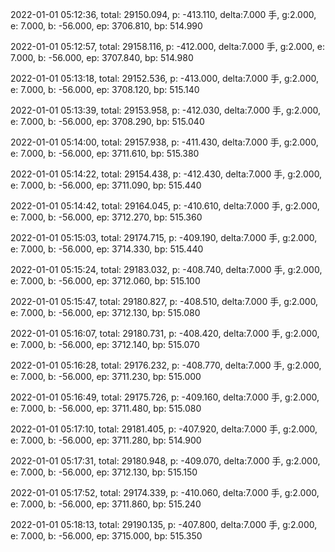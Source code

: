 2022-01-01 05:12:36, total: 29150.094, p: -413.110, delta:7.000 手, g:2.000, e: 7.000, b: -56.000, ep: 3706.810, bp: 514.990

2022-01-01 05:12:57, total: 29158.116, p: -412.000, delta:7.000 手, g:2.000, e: 7.000, b: -56.000, ep: 3707.840, bp: 514.980

2022-01-01 05:13:18, total: 29152.536, p: -413.000, delta:7.000 手, g:2.000, e: 7.000, b: -56.000, ep: 3708.120, bp: 515.140

2022-01-01 05:13:39, total: 29153.958, p: -412.030, delta:7.000 手, g:2.000, e: 7.000, b: -56.000, ep: 3708.290, bp: 515.040

2022-01-01 05:14:00, total: 29157.938, p: -411.430, delta:7.000 手, g:2.000, e: 7.000, b: -56.000, ep: 3711.610, bp: 515.380

2022-01-01 05:14:22, total: 29154.438, p: -412.430, delta:7.000 手, g:2.000, e: 7.000, b: -56.000, ep: 3711.090, bp: 515.440

2022-01-01 05:14:42, total: 29164.045, p: -410.610, delta:7.000 手, g:2.000, e: 7.000, b: -56.000, ep: 3712.270, bp: 515.360

2022-01-01 05:15:03, total: 29174.715, p: -409.190, delta:7.000 手, g:2.000, e: 7.000, b: -56.000, ep: 3714.330, bp: 515.440

2022-01-01 05:15:24, total: 29183.032, p: -408.740, delta:7.000 手, g:2.000, e: 7.000, b: -56.000, ep: 3712.060, bp: 515.100

2022-01-01 05:15:47, total: 29180.827, p: -408.510, delta:7.000 手, g:2.000, e: 7.000, b: -56.000, ep: 3712.130, bp: 515.080

2022-01-01 05:16:07, total: 29180.731, p: -408.420, delta:7.000 手, g:2.000, e: 7.000, b: -56.000, ep: 3712.140, bp: 515.070

2022-01-01 05:16:28, total: 29176.232, p: -408.770, delta:7.000 手, g:2.000, e: 7.000, b: -56.000, ep: 3711.230, bp: 515.000

2022-01-01 05:16:49, total: 29175.726, p: -409.160, delta:7.000 手, g:2.000, e: 7.000, b: -56.000, ep: 3711.480, bp: 515.080

2022-01-01 05:17:10, total: 29181.405, p: -407.920, delta:7.000 手, g:2.000, e: 7.000, b: -56.000, ep: 3711.280, bp: 514.900

2022-01-01 05:17:31, total: 29180.948, p: -409.070, delta:7.000 手, g:2.000, e: 7.000, b: -56.000, ep: 3712.130, bp: 515.150

2022-01-01 05:17:52, total: 29174.339, p: -410.060, delta:7.000 手, g:2.000, e: 7.000, b: -56.000, ep: 3711.860, bp: 515.240

2022-01-01 05:18:13, total: 29190.135, p: -407.800, delta:7.000 手, g:2.000, e: 7.000, b: -56.000, ep: 3715.000, bp: 515.350